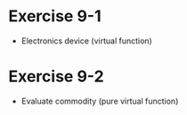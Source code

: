 # Exercise 9-1
* Electronics device (virtual function)
# Exercise 9-2
* Evaluate commodity (pure virtual function)
